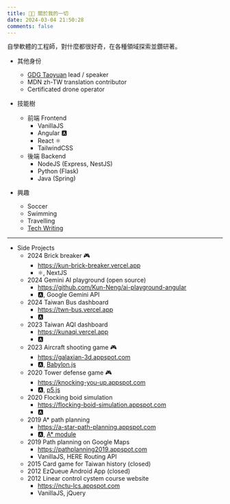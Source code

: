 ```yaml
---
title: 👨‍💻 關於我的一切
date: 2024-03-04 21:50:28
comments: false
---
```


自學軟體的工程師，對什麼都很好奇，在各種領域探索並鑽研著。

* 其他身份
  * [GDG Taoyuan](https://gdg.community.dev/gdg-taoyuan/) lead / speaker
  * MDN zh-TW translation contributor
  * Certificated drone operator

* 技能樹
  * 前端 Frontend
    * VanillaJS
    * Angular 🅰️
    * React ⚛️
    * TailwindCSS
  * 後端 Backend
    * NodeJS (Express, NestJS)
    * Python (Flask)
    * Java (Spring)

* 興趣
  * Soccer
  * Swimming
  * Travelling
  * [Tech Writing](https://medium.com/@kunneng.hung)

---

* Side Projects
  * 2024 Brick breaker 🎮
    - https://kun-brick-breaker.vercel.app
    - ⚛️, NextJS
  * 2024 Gemini AI playground (open source)
    - https://github.com/Kun-Neng/ai-playground-angular
    - 🅰️, Google Gemini API
  * 2024 Taiwan Bus dashboard
    - https://twn-bus.vercel.app
    - 🅰️
  * 2023 Taiwan AQI dashboard
    - https://kunaqi.vercel.app
    - 🅰️
  * 2023 Aircraft shooting game 🎮
    - https://galaxian-3d.appspot.com
    - 🅰️, [Babylon.js](https://www.babylonjs.com/)
  * 2020 Tower defense game 🎮
    - https://knocking-you-up.appspot.com
    - 🅰️, [p5.js](https://p5js.org/)
  * 2020 Flocking boid simulation
    - https://flocking-boid-simulation.appspot.com
    - 🅰️
  * 2019 A* path planning
    - https://a-star-path-planning.appspot.com
    - 🅰️, [A* module](https://github.com/Kun-Neng/hpp)
  * 2019 Path planning on Google Maps
    - https://pathplanning2019.appspot.com
    - VanillaJS, HERE Routing API
  * 2015 Card game for Taiwan history (closed)
  * 2012 EzQueue Android App (closed)
  * 2012 Linear control cystem course website
    - https://nctu-lcs.appspot.com
    - VanillaJS, jQuery
